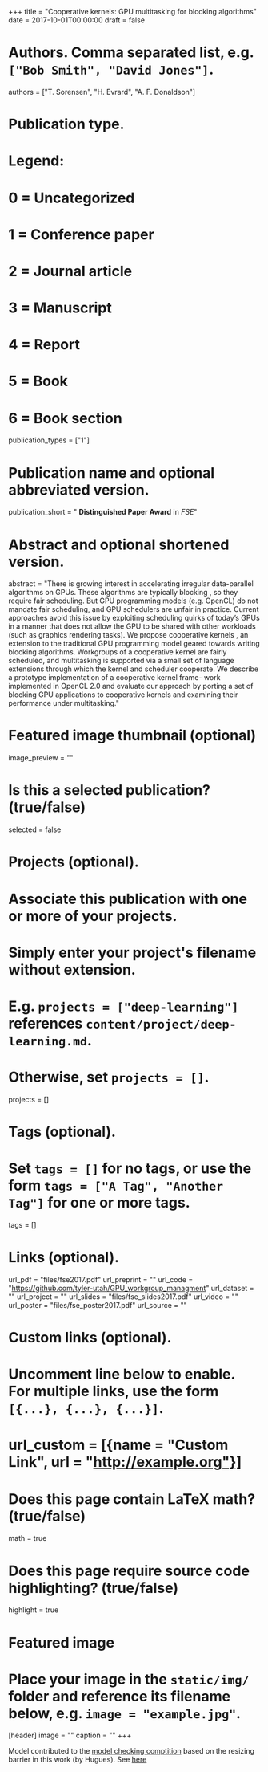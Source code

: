 +++
title = "Cooperative kernels: GPU multitasking for blocking algorithms"
date = 2017-10-01T00:00:00
draft = false

# Authors. Comma separated list, e.g. `["Bob Smith", "David Jones"]`.
authors = ["T. Sorensen", "H. Evrard", "A. F. Donaldson"]

# Publication type.
# Legend:
# 0 = Uncategorized
# 1 = Conference paper
# 2 = Journal article
# 3 = Manuscript
# 4 = Report
# 5 = Book
# 6 = Book section
publication_types = ["1"]

# Publication name and optional abbreviated version.
publication_short = " **Distinguished Paper Award** in *FSE*"

# Abstract and optional shortened version.
abstract = "There is growing interest in accelerating irregular data-parallel algorithms on GPUs. These algorithms are typically blocking , so they require fair scheduling. But GPU programming models (e.g.  OpenCL) do not mandate fair scheduling, and GPU schedulers are unfair in practice. Current approaches avoid this issue by exploiting scheduling quirks of today’s GPUs in a manner that does not allow the GPU to be shared with other workloads (such as graphics rendering tasks). We propose cooperative kernels , an extension to the traditional GPU programming model geared towards writing blocking algorithms. Workgroups of a cooperative kernel are fairly scheduled, and multitasking is supported via a small set of language extensions through which the kernel and scheduler cooperate. We describe a prototype implementation of a cooperative kernel frame- work implemented in OpenCL 2.0 and evaluate our approach by porting a set of blocking GPU applications to cooperative kernels and examining their performance under multitasking."


# Featured image thumbnail (optional)
image_preview = ""

# Is this a selected publication? (true/false)
selected = false

# Projects (optional).
#   Associate this publication with one or more of your projects.
#   Simply enter your project's filename without extension.
#   E.g. `projects = ["deep-learning"]` references `content/project/deep-learning.md`.
#   Otherwise, set `projects = []`.
projects = []

# Tags (optional).
#   Set `tags = []` for no tags, or use the form `tags = ["A Tag", "Another Tag"]` for one or more tags.
tags = []

# Links (optional).
url_pdf = "files/fse2017.pdf"
url_preprint = ""
url_code = "https://github.com/tyler-utah/GPU_workgroup_managment"
url_dataset = ""
url_project = ""
url_slides = "files/fse_slides2017.pdf"
url_video = ""
url_poster = "files/fse_poster2017.pdf"
url_source = ""

# Custom links (optional).
#   Uncomment line below to enable. For multiple links, use the form `[{...}, {...}, {...}]`.
# url_custom = [{name = "Custom Link", url = "http://example.org"}]

# Does this page contain LaTeX math? (true/false)
math = true

# Does this page require source code highlighting? (true/false)
highlight = true

# Featured image
# Place your image in the `static/img/` folder and reference its filename below, e.g. `image = "example.jpg"`.
[header]
image = ""
caption = ""
+++

Model contributed to the <a href="https://mcc.lip6.fr/">model checking comptition</a> based on the resizing barrier in this work (by Hugues). See <a href="https://mcc.lip6.fr/pdf/FlexibleBarrier-form.pdf"> here</a>
<br><br>
